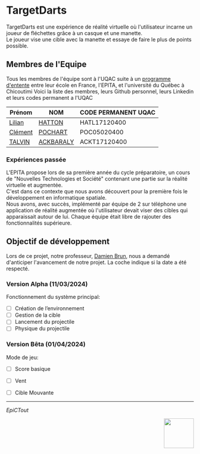 # TargetDarts
TargetDarts est une expérience de réalité virtuelle où l'utilisateur incarne un joueur de fléchettes grâce à un casque et une manette. <br>
Le joueur vise une cible avec la manette et essaye de faire le plus de points possible.

## Membres de l'Equipe
Tous les membres de l'équipe sont à l'UQAC suite à un [programme d'entente](https://www.epita.fr/2011/02/24/lepita-elargit-son-reseau-inte/) entre leur école en France, l'EPITA, et l'université du Québec à Chicoutimi
Voici la liste des membres, leurs Github personnel, leurs Linkedin et leurs codes permanent a l'UQAC 

| Prénom  | NOM       | CODE PERMANENT UQAC |
|---------|-----------|---------------------|
| [Lilian](https://github.com/FireGh0st)| [HATTON](https://www.linkedin.com/in/lilian-hatton/)    | HATL17120400        |
| [Clément](https://github.com/Poperinghe) | [POCHART](https://www.linkedin.com/in/clement-pochart-482741262/)   | POC05020400         |
| [TALVIN](https://github.com/Epsilon78)  | [ACKBARALY](https://www.linkedin.com/in/talvin-ackbaraly-533471268/) | ACKT17120400        |

### Expériences passée
L'EPITA propose lors de sa première année du cycle préparatoire, un cours de "Nouvelles Technologies et Société" contenant une partie sur la réalité virtuelle et augmentée.<br>
C'est dans ce contexte que nous avons découvert pour la première fois le développement en informatique spatiale.<br>
Nous avons, avec succès, implémenté par équipe de 2 sur téléphone une application de réalité augmentée où l'utilisateur devait viser des cibles qui apparaissait autour de lui. Chaque équipe était libre de rajouter des fonctionnalités supérieure.


## Objectif de développement
Lors de ce projet, notre professeur, [Damien Brun](https://www.damienb.run/), nous a demandé d'anticiper l'avancement de notre projet.
La coche indique si la date a été respecté.
### Version Alpha (11/03/2024)
Fonctionnement du système principal:
- [ ] Création de l’environnement
- [ ] Gestion de la cible 
- [ ] Lancement du projectile
- [ ] Physique du projectile

### Version Bêta (01/04/2024)
Mode de jeu:
- [ ] Score basique
- [ ] Vent
- [ ] Cible Mouvante


***


 _EpiCTout_
<div align="right">
<img src="https://github.com/FireGh0st/TargetDarts/assets/65304881/7b5ed609-b488-48d2-921c-b24763865b45" width="80dpi"> 
</div>
